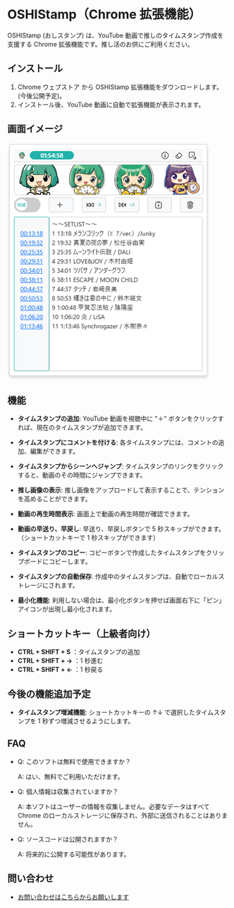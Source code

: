 # OSHIStamp（Chrome 拡張機能）

OSHIStamp (おしスタンプ) は、YouTube 動画で推しのタイムスタンプ作成を支援する Chrome 拡張機能です。推し活のお供にご利用ください。

## インストール

1. Chrome ウェブストア から OSHIStamp 拡張機能をダウンロードします。(今後公開予定)。
2. インストール後、YouTube 動画に自動で拡張機能が表示されます。

## 画面イメージ

![alt text](./images/image.png)

## 機能

- **タイムスタンプの追加**: YouTube 動画を視聴中に "＋" ボタンをクリックすれば、現在のタイムスタンプが追加できます。

- **タイムスタンプにコメントを付ける**: 各タイムスタンプには、コメントの追加、編集ができます。

- **タイムスタンプからシーンへジャンプ**: タイムスタンプのリンクをクリックすると、動画のその時間にジャンプできます。

- **推し画像の表示**:
  推し画像をアップロードして表示することで、テンションを高めることができます。

- **動画の再生時間表示**: 画面上で動画の再生時間が確認できます。

- **動画の早送り、早戻し**: 早送り、早戻しボタンで 5 秒スキップができます。（ショートカットキーで 1 秒スキップができます）

- **タイムスタンプのコピー**: コピーボタンで作成したタイムスタンプをクリップボードにコピーします。

- **タイムスタンプの自動保存**: 作成中のタイムスタンプは、自動でローカルストレージにされます。

- **最小化機能**: 利用しない場合は、最小化ボタンを押せば画面右下に「ピン」アイコンが出現し最小化されます。

## ショートカットキー（上級者向け）

- **CTRL + SHIFT + S** ：タイムスタンプの追加
- **CTRL + SHIFT + →** ：1 秒進む
- **CTRL + SHIFT + ←** ：1 秒戻る

## 今後の機能追加予定

- **タイムスタンプ増減機能**: ショートカットキーの ↑↓ で選択したタイムスタンプを 1 秒ずつ増減させるようにします。

## FAQ

- Q: このソフトは無料で使用できますか？

  A: はい、無料でご利用いただけます。

- Q: 個人情報は収集されていますか？

  A: 本ソフトはユーザーの情報を収集しません。必要なデータはすべて Chrome のローカルストレージに保存され、外部に送信されることはありません。

- Q: ソースコードは公開されますか？

  A: 将来的に公開する可能性があります。

## 問い合わせ

- [お問い合わせはこちらからお願いします](https://github.com/takanori-azegami-jp/OSHIStamp-docs/issues)
